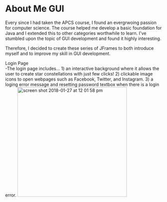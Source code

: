# About Me GUI

Every since I had taken the APCS course, I found an evergrwoing passion for computer science.
The course helped me develop a basic foundation for Java and I extended this to other categories worthwhile to learn.
I've stumbled upon the topic of GUI development and found it highly interesting. 

Therefore, I decided to create these series of JFrames to both introduce myself and to improve my skill in GUI development.


Login Page </br>
  -The login page includes... 
    1) an interactive background where it allows the user to create star constellations with just few clicks!
    2) clickable image icons to open webpages such as Facebook, Twitter, and Instagram.
    3) a loging error message and resetting password textbox when there is a login error.
<img width="351" alt="screen shot 2018-01-27 at 12 01 58 pm" src="https://user-images.githubusercontent.com/26124862/35711971-c498c162-078d-11e8-866b-2769465fe859.png">

